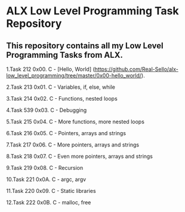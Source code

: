 # ALX Low Level Programming Task Repository

## This repository contains all my Low Level Programming Tasks from ALX.

1.Task 212 0x00. C - [Hello, World]
(https://github.com/Real-Sello/alx-low_level_programming/tree/master/0x00-hello_world/).

2.Task 213 0x01. C - Variables, if, else, while

3.Task 214 0x02. C - Functions, nested loops

4.Task 539 0x03. C - Debugging

5.Task 215 0x04. C - More functions, more nested loops

6.Task 216 0x05. C - Pointers, arrays and strings

7.Task 217 0x06. C - More pointers, arrays and strings

8.Task 218 0x07. C - Even more pointers, arrays and strings

9.Task 219 0x08. C - Recursion

10.Task 221 0x0A. C - argc, argv

11.Task 220 0x09. C - Static libraries

12.Task 222 0x0B. C - malloc, free
